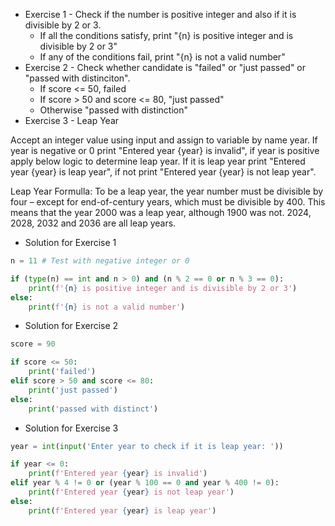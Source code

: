 * Exercise 1 - Check if the number is positive integer and also if it is divisible by 2 or 3.
  * If all the conditions satisfy, print "{n} is positive integer and is divisible by 2 or 3"
  * If any of the conditions fail, print "{n} is not a valid number"
* Exercise 2 - Check whether candidate is "failed" or "just passed" or "passed with distinciton".
  * If score <= 50, failed
  * If score > 50 and score <= 80, "just passed"
  * Otherwise "passed with distinction"
* Exercise 3 - Leap Year

Accept an integer value using input and assign to variable by name year. If year is negative or 0 print "Entered year {year} is invalid", if year is positive apply below logic to determine leap year. If it is leap year print "Entered year {year} is leap year", if not print "Entered year {year} is not leap year".

Leap Year Formulla: 
To be a leap year, the year number must be divisible by four – except for end-of-century years, which must be divisible by 400. This means that the year 2000 was a leap year, although 1900 was not. 2024, 2028, 2032 and 2036 are all leap years.

* Solution for Exercise 1
```python
n = 11 # Test with negative integer or 0

if (type(n) == int and n > 0) and (n % 2 == 0 or n % 3 == 0):
    print(f'{n} is positive integer and is divisible by 2 or 3')
else:
    print(f'{n} is not a valid number')
```
* Solution for Exercise 2
```python
score = 90

if score <= 50:
    print('failed')
elif score > 50 and score <= 80:
    print('just passed')
else:
    print('passed with distinct')
```
* Solution for Exercise 3
```python
year = int(input('Enter year to check if it is leap year: '))

if year <= 0:
    print(f'Entered year {year} is invalid')
elif year % 4 != 0 or (year % 100 == 0 and year % 400 != 0):
    print(f'Entered year {year} is not leap year')
else:
    print(f'Entered year {year} is leap year')
```
